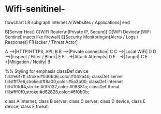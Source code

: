 # Wifi-senitinel-


flowchart LR
  subgraph Internet
    A[Websites / Applications]
  end

  B[Server Host]
  C[WiFi Router\n(Private IP, Secure)]
  D[WiFi Device\n(WiFi Sentinel)\nacts like firewall]
  E[Security Monitoring\n(Alerts / Logs / Response)]
  F[Hacker / Threat Actor]

  A -->|HTTP/HTTPS, API| B
  B -->|Private connection| C
  C -->|Local WiFi| D
  D -->|Inspect / Filter / Block| E
  F -.->|Attack Attempts| D
  F -.->|Target| C
  E -->|Mitigation / Notify| B

  %% Styling for emphasis
  classDef device fill:#e6f7ff,stroke:#0366d6,color:#042a4b;
  classDef server fill:#fff7e6,stroke:#ff8a00,color:#5a3b00;
  classDef internet fill:#f0fdf4,stroke:#0f5132,color:#08331a;
  classDef threat fill:#fff0f0,stroke:#d62828,color:#6f0b0b;

  class A internet;
  class B server;
  class C server;
  class D device;
  class E device;
  class F threat;
